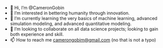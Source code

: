 - 👋 Hi, I’m @CameronGobin
- 👀 I’m interested in bettering humanity through innovation. 
- 🌱 I’m currently learning the very basics of machine learning, advanced simulation modeling, and advanced quantitative modeling. 
- 💞️ I’m looking to collaborate on all data science projects; looking to gain both experience and skill.
- 📫 How to reach me camerongobim@gmail.com (no that is not a typo)

<!---
CameronGobin/CameronGobin is a ✨ special ✨ repository because its `README.md` (this file) appears on your GitHub profile.
You can click the Preview link to take a look at your changes.
--->
